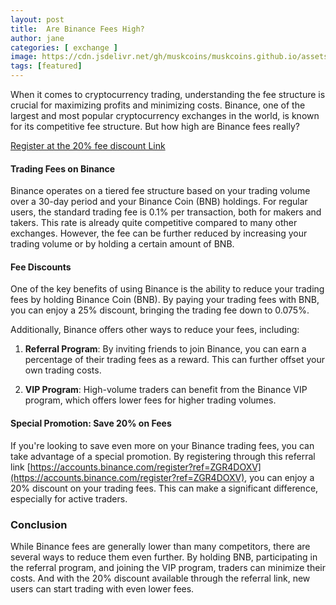 ```yaml
---
layout: post
title:  Are Binance Fees High?
author: jane
categories: [ exchange ]
image: https://cdn.jsdelivr.net/gh/muskcoins/muskcoins.github.io/assets/images/bnb-register.webp
tags: [featured]
---
```

When it comes to cryptocurrency trading, understanding the fee structure is crucial for maximizing profits and minimizing costs. Binance, one of the largest and most popular cryptocurrency exchanges in the world, is known for its competitive fee structure. But how high are Binance fees really?

[Register at the 20% fee discount Link](https://accounts.binance.com/register?ref=ZGR4DOXV)

#### Trading Fees on Binance

Binance operates on a tiered fee structure based on your trading volume over a 30-day period and your Binance Coin (BNB) holdings. For regular users, the standard trading fee is 0.1% per transaction, both for makers and takers. This rate is already quite competitive compared to many other exchanges. However, the fee can be further reduced by increasing your trading volume or by holding a certain amount of BNB.

#### Fee Discounts

One of the key benefits of using Binance is the ability to reduce your trading fees by holding Binance Coin (BNB). By paying your trading fees with BNB, you can enjoy a 25% discount, bringing the trading fee down to 0.075%.

Additionally, Binance offers other ways to reduce your fees, including:

1. **Referral Program**: By inviting friends to join Binance, you can earn a percentage of their trading fees as a reward. This can further offset your own trading costs.

2. **VIP Program**: High-volume traders can benefit from the Binance VIP program, which offers lower fees for higher trading volumes.

#### Special Promotion: Save 20% on Fees

If you're looking to save even more on your Binance trading fees, you can take advantage of a special promotion. By registering through this referral link [https://accounts.binance.com/register?ref=ZGR4DOXV](https://accounts.binance.com/register?ref=ZGR4DOXV), you can enjoy a 20% discount on your trading fees. This can make a significant difference, especially for active traders.

### Conclusion

While Binance fees are generally lower than many competitors, there are several ways to reduce them even further. By holding BNB, participating in the referral program, and joining the VIP program, traders can minimize their costs. And with the 20% discount available through the referral link, new users can start trading with even lower fees.